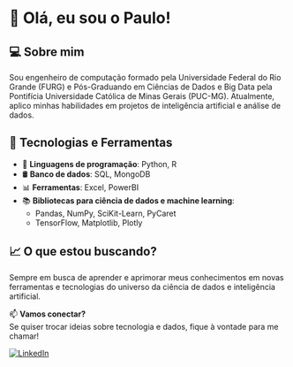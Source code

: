 # 👋 Olá, eu sou o Paulo!

## 💻 Sobre mim
Sou engenheiro de computação formado pela Universidade Federal do Rio Grande (FURG) e Pós-Graduando em Ciências de Dados e Big Data pela Pontifícia Universidade Católica de Minas Gerais (PUC-MG).
Atualmente, aplico minhas habilidades em projetos de inteligência artificial e análise de dados.


## 🚀 Tecnologias e Ferramentas
- 🐍 **Linguagens de programação**: Python, R  
- 🛢️ **Banco de dados**: SQL, MongoDB  
- 📊 **Ferramentas**: Excel, PowerBI  
- 📚 **Bibliotecas para ciência de dados e machine learning**:  
  - Pandas, NumPy, SciKit-Learn, PyCaret  
  - TensorFlow, Matplotlib, Plotly 

## 📈 O que estou buscando?
Sempre em busca de aprender e aprimorar meus conhecimentos em novas ferramentas e tecnologias do universo da ciência de dados e inteligência artificial.

📫 **Vamos conectar?**  
Se quiser trocar ideias sobre tecnologia e dados, fique à vontade para me chamar!  

[![LinkedIn](https://img.shields.io/badge/LinkedIn-Profile-blue?style=flat&logo=linkedin)](https://www.linkedin.com/in/paulo-ramiro-861a50158/)

